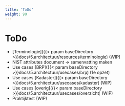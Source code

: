 ```yaml
---
title: 'ToDo'
weight: 90
---
```


# ToDo

- [Terminologie]({{< param baseDirectory >}}docs/5.architectuur/resources/terminologie) (WIP)
- NIST attributes document -> samenvatting maken
- Use cases [BRP]({{< param baseDirectory >}}docs/5.architectuur/usecases/brp) (1e opzet)
- Use cases [Kadaster]({{< param baseDirectory >}}docs/5.architectuur/usecases/kadaster) (WIP)
- Use cases [overig]({{< param baseDirectory >}}docs/5.architectuur/usecases/overzicht) (WIP)
- Praktijktest (WIP)
